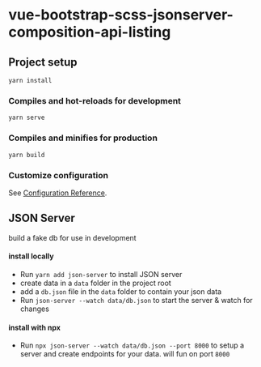# vue-bootstrap-scss-jsonserver-composition-api-listing

## Project setup
```
yarn install
```

### Compiles and hot-reloads for development
```
yarn serve
```

### Compiles and minifies for production
```
yarn build
```

### Customize configuration
See [Configuration Reference](https://cli.vuejs.org/config/).



## JSON Server
build a fake db for use in development

#### install locally

- Run `yarn add json-server` to install JSON server
- create data in a `data` folder in the project root
- add a `db.json` file in the `data` folder to contain your json data
- Run `json-server --watch data/db.json` to start the server & watch for changes

#### install with npx
- Run `npx json-server --watch data/db.json --port 8000` to setup a server and create endpoints for your data. will fun on port `8000`